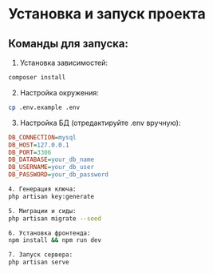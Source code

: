# Установка и запуск проекта

## Команды для запуска:

1. Установка зависимостей:
```bash
composer install
```

2. Настройка окружения:
```bash
cp .env.example .env
```

3. Настройка БД (отредактируйте .env вручную):
```ini
DB_CONNECTION=mysql
DB_HOST=127.0.0.1
DB_PORT=3306
DB_DATABASE=your_db_name
DB_USERNAME=your_db_user
DB_PASSWORD=your_db_password
```

```bash
4. Генерация ключа:
php artisan key:generate
```

```bash
5. Миграции и сиды:
php artisan migrate --seed
```

```bash
6. Установка фронтенда:
npm install && npm run dev
```

```bash
7. Запуск сервера:
php artisan serve
```
